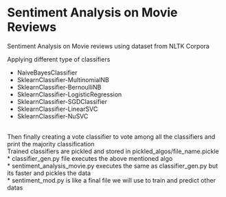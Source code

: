 # Sentiment Analysis on Movie Reviews

Sentiment Analysis on Movie reviews using dataset from NLTK Corpora<br>

Applying different type of classifiers <br>
* NaiveBayesClassifier<br>
* SklearnClassifier-MultinomialNB<br>
* SklearnClassifier-BernoulliNB<br>
* SklearnClassifier-LogisticRegression<br>
* SklearnClassifier-SGDClassifier<br>
* SklearnClassifier-LinearSVC<br>
* SklearnClassifier-NuSVC
<br>
Then finally creating a vote classifier to vote among all the classifiers and print the majority classification
<br>
Trained classifiers are pickled and stored in pickled_algos/file_name.pickle 
<br>
* classifier_gen.py file executes the above mentioned algo<br>
* sentiment_analysis_movie.py executes the same as classifier_gen.py but its faster and pickles the data<br>
* sentiment_mod.py is like a final file we will use to train and predict other datas<br>